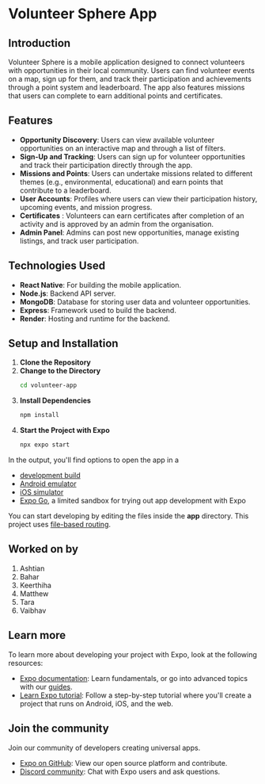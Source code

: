 # Volunteer Sphere App

## Introduction
Volunteer Sphere is a mobile application designed to connect volunteers with opportunities in their local community. Users can find volunteer events on a map, sign up for them, and track their participation and achievements through a point system and leaderboard. The app also features missions that users can complete to earn additional points and certificates.

## Features
- **Opportunity Discovery**: Users can view available volunteer opportunities on an interactive map and through a list of filters.
- **Sign-Up and Tracking**: Users can sign up for volunteer opportunities and track their participation directly through the app.
- **Missions and Points**: Users can undertake missions related to different themes (e.g., environmental, educational) and earn points that contribute to a leaderboard.
- **User Accounts**: Profiles where users can view their participation history, upcoming events, and mission progress.
- **Certificates** : Volunteers can earn certificates after completion of an activity and is approved by an admin from the organisation. 
- **Admin Panel**: Admins can post new opportunities, manage existing listings, and track user participation.

## Technologies Used
- **React Native**: For building the mobile application.
- **Node.js**: Backend API server.
- **MongoDB**: Database for storing user data and volunteer opportunities.
- **Express**: Framework used to build the backend.
- **Render**: Hosting and runtime for the backend.

## Setup and Installation
1. **Clone the Repository**
2. **Change to the Directory**
   ```bash
   cd volunteer-app
   ```
4. **Install Dependencies**
   ```bash
   npm install
   ```
6. **Start the Project with Expo**
   ```bash
   npx expo start
   ```

In the output, you'll find options to open the app in a

- [development build](https://docs.expo.dev/develop/development-builds/introduction/)
- [Android emulator](https://docs.expo.dev/workflow/android-studio-emulator/)
- [iOS simulator](https://docs.expo.dev/workflow/ios-simulator/)
- [Expo Go](https://expo.dev/go), a limited sandbox for trying out app development with Expo

You can start developing by editing the files inside the **app** directory. This project uses [file-based routing](https://docs.expo.dev/router/introduction).
## Worked on by 
1) Ashtian
2) Bahar
3) Keerthiha
4) Matthew
5) Tara
6) Vaibhav 

## Learn more

To learn more about developing your project with Expo, look at the following resources:

- [Expo documentation](https://docs.expo.dev/): Learn fundamentals, or go into advanced topics with our [guides](https://docs.expo.dev/guides).
- [Learn Expo tutorial](https://docs.expo.dev/tutorial/introduction/): Follow a step-by-step tutorial where you'll create a project that runs on Android, iOS, and the web.


## Join the community

Join our community of developers creating universal apps.

- [Expo on GitHub](https://github.com/expo/expo): View our open source platform and contribute.
- [Discord community](https://chat.expo.dev): Chat with Expo users and ask questions.
